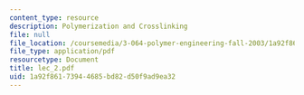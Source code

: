 ```yaml
---
content_type: resource
description: Polymerization and Crosslinking
file: null
file_location: /coursemedia/3-064-polymer-engineering-fall-2003/1a92f86173944685bd82d50f9ad9ea32_lec_2.pdf
file_type: application/pdf
resourcetype: Document
title: lec_2.pdf
uid: 1a92f861-7394-4685-bd82-d50f9ad9ea32
---
```

